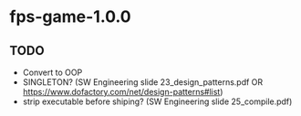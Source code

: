 # fps-game-1.0.0

## TODO
- Convert to OOP
- SINGLETON? (SW Engineering slide 23_design_patterns.pdf OR https://www.dofactory.com/net/design-patterns#list)
- strip executable before shiping? (SW Engineering slide 25_compile.pdf)

